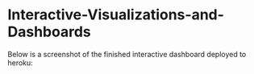 # Interactive-Visualizations-and-Dashboards

Below is a screenshot of the finished interactive dashboard deployed to heroku:
